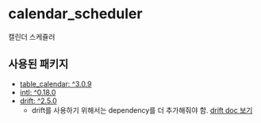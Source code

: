 # calendar_scheduler

캘린더 스케쥴러



## 사용된 패키지

- [table_calendar: ^3.0.9](https://pub.dev/packages/table_calendar)
- [intl: ^0.18.0](https://pub.dev/packages/intl)
- [drift: ^2.5.0](https://pub.dev/packages/drift)
  - drift를 사용하기 위해서는 dependency를 더 추가해줘야 함. [drift doc 보기](https://drift.simonbinder.eu/docs/getting-started/)

